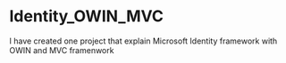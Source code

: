 # Identity_OWIN_MVC
I have created one project that explain Microsoft Identity framework with OWIN and MVC framenwork
